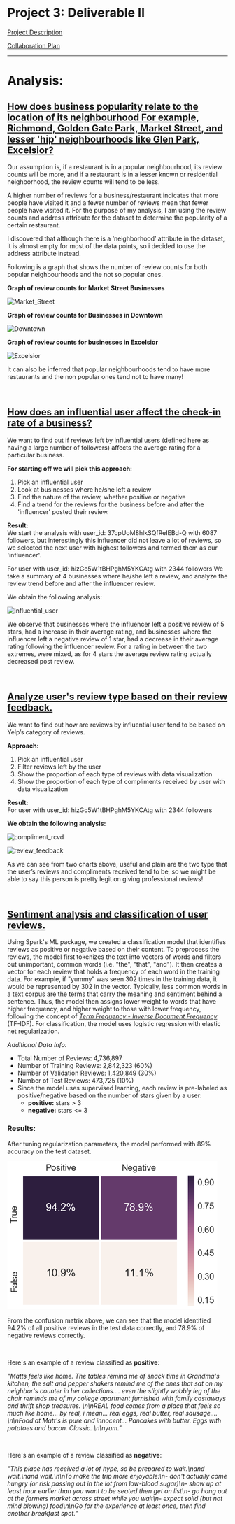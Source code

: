 # Project 3: Deliverable II

[Project Description](https://www.cs.usfca.edu/~mmalensek/courses/cs686/projects/project-3.html)

[Collaboration Plan](collaboration-plan.md)

---

# Analysis: 
## [How does business popularity relate to the location of its neighbourhood For example, Richmond, Golden Gate Park, Market Street, and lesser 'hip' neighbourhoods like Glen Park, Excelsior?](https://github.com/cs686-bigdata/p3-d2-bluedragonz/blob/master/Ash%20Analysis.ipynb)
Our assumption is, if a restaurant is in a popular neighbourhood, its review counts will be more, and if a restaurant is in a lesser known or residential neighborhood, the review counts will tend to be less. 

A higher number of reviews for a business/restaurant indicates that more people have visited it and a fewer number of reviews mean that fewer people have visited it. For the purpose of my analysis, I am using the review counts and address attribute for the dataset to determine the popularity of a certain restaurant. 

I discovered that although there is a ‘neighborhood’ attribute in the dataset, it is almost empty for most of the data points, so i decided to use the address attribute instead.

Following is a graph that shows the number of review counts for both popular neighbourhoods and the not so popular ones.

**Graph of review counts for Market Street Businesses**

![Market_Street](imgs/MarketStreetGraph.png)

**Graph of review counts for Businesses in Downtown**

![Downtown](imgs/DowntownGraph.png)

**Graph of review counts for businesses in Excelsior**

![Excelsior](imgs/ExcelsiorGraph.png)

It can also be inferred that popular neighbourhoods tend to have more restaurants and the non popular ones tend not to have many!

<br>

## [How does an influential user affect the check-in rate of a business?](https://github.com/cs686-bigdata/p3-d2-bluedragonz/blob/master/Spark_Yelp_Analysis_Chai.ipynb)
We want to find out if reviews left by influential users (defined here as having a large number of followers) affects the average rating for a particular business.

**For starting off we will pick this approach:**
1) Pick an influential user
2) Look at businesses where he/she left a review
3) Find the nature of the review, whether positive or negative
4) Find a trend for the reviews for the business before and after the 'influencer' posted their review.

**Result:** <br>
We start the analysis with user_id: 37cpUoM8hlkSQfReIEBd-Q with 6087 followers, but interestingly this influencer did not leave a lot of reviews, so we selected the next user with highest followers and termed them as our 'influencer'.

For user with user_id: hizGc5W1tBHPghM5YKCAtg with 2344 followers
We take a summary of 4 businesses where he/she left a review, and analyze the review trend before and after the influencer review.

We obtain the following analysis:

![influential_user](imgs/influential_user.png)

We observe that businesses where the influencer left a positive review of 5 stars, had a increase in their average rating, and businesses where the influencer left a negative review of 1 star, had a decrease in their average rating following the influencer review. For a rating in between the two extremes, were mixed, as for 4 stars the average review rating actually decreased post review.

<br>

## [Analyze user's review type based on their review feedback.](https://github.com/cs686-bigdata/p3-d2-bluedragonz/blob/master/Review%20Feedback.ipynb)
We want to find out how are reviews by influential user tend to be based on Yelp’s category of reviews.

**Approach:**
1) Pick an influential user
2) Filter reviews left by the user
3) Show the proportion of each type of reviews with data visualization
4) Show the proportion of each type of compliments received by user with data visualization

**Result:**<br>
For user with user_id: hizGc5W1tBHPghM5YKCAtg with 2344 followers

**We obtain the following analysis:**

![compliment_rcvd](imgs/compliment_rcvd_pie.png)

![review_feedback](imgs/review_feedback_pie.png)

As we can see from two charts above, useful and plain are the two type that the user’s reviews and compliments received tend to be, so we might be able to say this person is pretty legit on giving professional reviews!

<br>

## [Sentiment analysis and classification of user reviews.](https://github.com/cs686-bigdata/p3-d2-bluedragonz/blob/master/User%20Review%20Analysis.ipynb)
Using Spark's ML package, we created a classification model that identifies reviews as positive or negative based on their content. To preprocess the reviews, the model first tokenizes the text into vectors of words and filters out unimportant, common words (i.e. "the", "that", "and"). It then creates a vector for each review that holds a frequency of each word in the training data. For example, if "yummy" was seen 302 times in the training data, it would be represented by 302 in the vector. Typically, less common words in a text corpus are the terms that carry the meaning and sentiment behind a sentence. Thus, the model then assigns lower weight to words that have higher frequency, and higher weight to those with lower frequency, following the concept of [*Term Frequency - Inverse Document Frequency*](https://en.wikipedia.org/wiki/Tf%E2%80%93idf) (TF-IDF). For classification, the model uses logistic regression with elastic net regularization. 

*Additional Data Info:*
- Total Number of Reviews: 4,736,897
- Number of Training Reviews: 2,842,323 (60%)
- Number of Validation Reviews: 1,420,849 (30%)
- Number of Test Reviews: 473,725 (10%)
- Since the model uses supervised learning, each review is pre-labeled as positive/negative based on the number of stars given by a user: 
    + **positive:** stars > 3
    + **negative:** stars <= 3

### Results: 
After tuning regularization parameters, the model performed with 89% accuracy on the test dataset. 

![confusion_matrix](imgs/sentiment_conf_matrix.png)

From the confusion matrix above, we can see that the model identified 94.2% of all positive reviews in the test data correctly, and 78.9% of negative reviews correctly.

<br>

Here's an example of a review classified as **positive**:

*"Matts feels like home. The tables remind me of snack time in Grandma's kitchen, the salt and pepper shakers remind me of the ones that sat on my neighbor's counter in her collections.... even the slightly wobbly leg of the chair reminds me of my college apartment furnished with family castaways and thrift shop treasures. \n\nREAL food comes from a place that feels so much like home... by real, i mean... real eggs, real butter, real sausage.... \n\nFood at Matt's is pure and innocent... Pancakes with butter. Eggs with potatoes and bacon. Classic. \n\nyum."*

<br>

Here's an example of a review classified as **negative**: 

*"This place has received a lot of hype, so be prepared to wait.\nand wait.\nand wait.\n\nTo make the trip more enjoyable:\n- don't actually come hungry (or risk passing out in the lot from low-blood sugar)\n- show up at least hour earlier than you want to be seated then get on list\n- go hang out  at the farmers market across street while you wait\n- expect solid (but not mind blowing) food\n\nGo for the experience at least once, then find another breakfast spot."*





